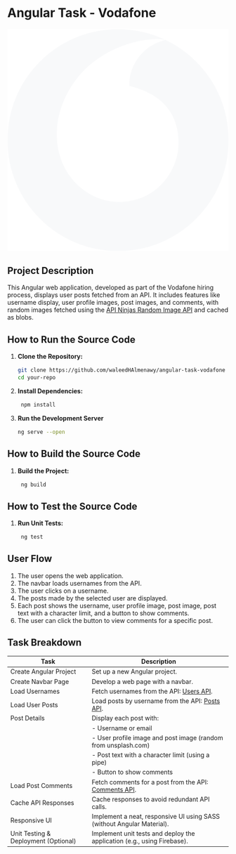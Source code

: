 # Angular Task - Vodafone

![Alt text](./src/assets/svgs/vodafone-logo.svg)

## Project Description

This Angular web application, developed as part of the Vodafone hiring process, displays user posts fetched from an API. It includes features like username display, user profile images, post images, and comments, with random images fetched using the [API Ninjas Random Image API](https://api.api-ninjas.com/v1/randomimage?category) and cached as blobs.

## How to Run the Source Code

1. **Clone the Repository:**
   ```bash
   git clone https://github.com/waleedHAlmenawy/angular-task-vodafone
   cd your-repo

   ```
2. **Install Dependencies:**
   ```bash
    npm install

   ```
3. **Run the Development Server**
   ```bash
   ng serve --open

   ```

## How to Build the Source Code

1. **Build the Project:**
   ```bash
    ng build

   ```

## How to Test the Source Code

1. **Run Unit Tests:**
   ```bash
    ng test

   ```

## User Flow

1. The user opens the web application.
2. The navbar loads usernames from the API.
3. The user clicks on a username.
4. The posts made by the selected user are displayed.
5. Each post shows the username, user profile image, post image, post text with a character limit, and a button to show comments.
6. The user can click the button to view comments for a specific post.

## Task Breakdown

| Task                                 | Description                                                                                                          |
| ------------------------------------ | -------------------------------------------------------------------------------------------------------------------- |
| Create Angular Project               | Set up a new Angular project.                                                                                        |
| Create Navbar Page                   | Develop a web page with a navbar.                                                                                    |
| Load Usernames                       | Fetch usernames from the API: [Users API](https://jsonplaceholder.typicode.com/users).                               |
| Load User Posts                      | Load posts by username from the API: [Posts API](https://jsonplaceholder.typicode.com/posts?userId=userId).          |
| Post Details                         | Display each post with:                                                                                              |
|                                      | - Username or email                                                                                                  |
|                                      | - User profile image and post image (random from unsplash.com)                                                       |
|                                      | - Post text with a character limit (using a pipe)                                                                    |
|                                      | - Button to show comments                                                                                            |
| Load Post Comments                   | Fetch comments for a post from the API: [Comments API](https://jsonplaceholder.typicode.com/comments?postId=postId). |
| Cache API Responses                  | Cache responses to avoid redundant API calls.                                                                        |
| Responsive UI                        | Implement a neat, responsive UI using SASS (without Angular Material).                                               |
| Unit Testing & Deployment (Optional) | Implement unit tests and deploy the application (e.g., using Firebase).                                              |
